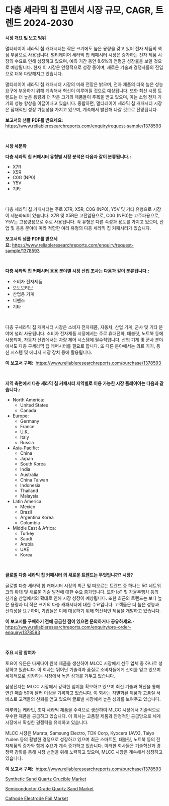 <p><h1>다층 세라믹 칩 콘덴서 시장 규모, CAGR, 트렌드 2024-2030</h1></p><p><strong>시장 개요 및 보고 범위</strong></p>
<p><p>멀티레이어 세라믹 칩 캐패시터는 작은 크기에도 높은 용량을 갖고 있어 전자 제품의 핵심 부품으로 사용됩니다. 멀티레이어 세라믹 칩 캐패시터 시장은 증가하는 전자 제품 시장의 수요로 인해 성장하고 있으며, 예측 기간 동안 8.6%의 연평균 성장률을 보일 것으로 예상됩니다. 현재 이 시장은 안정적으로 성장 중이며, 새로운 기술과 경쟁사들의 진입으로 더욱 다양해지고 있습니다.</p><p>멀티레이어 세라믹 칩 캐패시터 시장의 미래 전망은 밝으며, 전자 제품의 더욱 높은 성능 요구에 부응하기 위해 계속해서 혁신이 이루어질 것으로 예상됩니다. 또한 최신 시장 트렌드는 더 높은 용량과 더 작은 크기의 제품들이 주목을 받고 있으며, 이는 소형 전자 기기의 성능 향상을 이끌어내고 있습니다. 종합하면, 멀티레이어 세라믹 칩 캐패시터 시장은 잠재적인 성장 가능성을 가지고 있으며, 계속해서 발전해 나갈 것으로 전망됩니다.</p></p>
<p><strong>보고서의 샘플 PDF를 받으세요:</strong> <a href="https://www.reliableresearchreports.com/enquiry/request-sample/1378593">https://www.reliableresearchreports.com/enquiry/request-sample/1378593</a></p>
<p>&nbsp;</p>
<p><strong>시장 세분화</strong></p>
<p><strong>다층 세라믹 칩 커패시터 유형별 시장 분석은 다음과 같이 분류됩니다.:</strong></p>
<p><ul><li>X7R</li><li>X5R</li><li>C0G (NP0)</li><li>Y5V</li><li>기타</li></ul></p>
<p>&nbsp;</p>
<p><p>다층 세라믹 칩 커패시터는 주로 X7R, X5R, C0G (NP0), Y5V 및 기타 유형으로 시장이 세분화되어 있습니다. X7R 및 X5R은 고전압용으로, C0G (NP0)는 고주파용으로, Y5V는 고용량용으로 주로 사용됩니다. 각 유형은 다른 속성과 용도를 가지고 있으며, 산업 및 응용 분야에 따라 적합한 여러 유형의 다층 세라믹 칩 커패시터가 있습니다.</p></p>
<p><strong>보고서의 샘플 PDF를 받으세요:</strong>&nbsp;<a href="https://www.reliableresearchreports.com/enquiry/request-sample/1378593">https://www.reliableresearchreports.com/enquiry/request-sample/1378593</a></p>
<p>&nbsp;</p>
<p><strong> 다층 세라믹 칩 커패시터 응용 분야별 시장 산업 조사는 다음과 같이 분류됩니다.:</strong></p>
<p><ul><li>소비자 전자제품</li><li>오토모티브</li><li>산업용 기계</li><li>디펜스</li><li>기타</li></ul></p>
<p>&nbsp;</p>
<p><p>다층 구세라믹 칩 캐퍼시터 시장은 소비자 전자제품, 자동차, 산업 기계, 군사 및 기타 분야에 널리 사용됩니다. 소비자 전자제품 시장에서는 주로 휴대전화, 태블릿, 노트북 등에 사용되며, 자동차 산업에서는 차량 제어 시스템에 필수적입니다. 산업 기계 및 군사 분야에서도 다층 구세라믹 칩 캐퍼시터를 필요로 합니다. 또 다른 분야에서는 의료 기기, 통신 시스템 및 에너지 저장 장치 등에 활용됩니다.</p></p>
<p><strong>이 보고서 구매:</strong>&nbsp; <a href="https://www.reliableresearchreports.com/purchase/1378593">https://www.reliableresearchreports.com/purchase/1378593</a></p>
<p>&nbsp;</p>
<p><strong>지역 측면에서 다층 세라믹 칩 커패시터 지역별로 이용 가능한 시장 플레이어는 다음과 같습니다.:</strong></p>
<p><ul>
    <li>
        North America:
        <ul>
            <li>United States</li>
            <li>Canada</li>
        </ul>
    </li>
    <li>
        Europe:
        <ul>
            <li>Germany</li>
            <li>France</li>
            <li>U.K.</li>
            <li>Italy</li>
            <li>Russia</li>
        </ul>
    </li>
    <li>
        Asia-Pacific:
        <ul>
            <li>China</li>
            <li>Japan</li>
            <li>South Korea</li>
            <li>India</li>
            <li>Australia</li>
            <li>China Taiwan</li>
            <li>Indonesia</li>
            <li>Thailand</li>
            <li>Malaysia</li>
        </ul>
    </li>
    <li>
        Latin America:
        <ul>
            <li>Mexico</li>
            <li>Brazil</li>
            <li>Argentina Korea</li>
            <li>Colombia</li>
        </ul>
    </li>
    <li>
        Middle East & Africa:
        <ul>
            <li>Turkey</li>
            <li>Saudi</li>
            <li>Arabia</li>
            <li>UAE</li>
            <li>Korea</li>
        </ul>
    </li>
    </ul></p>
<p>&nbsp;</p>
<p><strong>글로벌 다층 세라믹 칩 커패시터 의 새로운 트렌드는 무엇입니까? 시장?</strong></p>
<p><p>글로벌 다층 세라믹 칩 캐패시터 시장의 최근 및 떠오르는 트렌드 중 하나는 5G 네트워크의 확대 및 새로운 기술 발전에 대한 수요 증가입니다. 또한 IoT 및 자율주행차 등의 신기술 산업에서의 확대로 인해 시장 성장이 예상됩니다. 또한 최근의 트렌드는 보다 높은 용량과 더 작은 크기의 다층 캐패시터에 대한 수요입니다. 고객들은 더 높은 성능과 신뢰성을 요구하며, 기업들은 이에 대응하기 위해 혁신적인 제품을 개발하고 있습니다.</p></p>
<p><strong>이 보고서를 구매하기 전에 궁금한 점이 있으면 문의하거나 공유하세요.</strong>- <a href="https://www.reliableresearchreports.com/enquiry/pre-order-enquiry/1378593">https://www.reliableresearchreports.com/enquiry/pre-order-enquiry/1378593</a></p>
<p>&nbsp;</p>
<p><strong>주요 시장 참여자</strong></p>
<p><p>토요어 유든은 다케다이 원석 제품을 생산하여 MLCC 시장에서 선두 업체 중 하나로 성장하고 있습니다. 이 회사는 뛰어난 기술력과 품질로 소비자들에게 신뢰를 얻고 있으며 세계적으로 성장하는 시장에서 높은 성과를 거두고 있습니다. </p><p>삼성전자는 MLCC 시장에서 강력한 입지를 확보하고 있으며 최신 기술과 혁신을 통해 연간 매출 50억 달러 이상을 기록하고 있습니다. 이 회사는 차별화된 제품과 고품질 서비스로 고객들의 신뢰를 얻고 있으며 글로벌 시장에서 높은 성과를 보여주고 있습니다.</p><p>마루와는 케라민, 초자 세라믹 제품을 주력으로 생산하여 MLCC 시장에서 기술적으로 우수한 제품을 공급하고 있습니다. 이 회사는 고품질 제품과 안정적인 공급망으로 세계 시장에서 확실한 경쟁력을 유지하고 있습니다. </p><p>MLCC 시장은 Murata, Samsung Electro, TDK Corp, Kyocera (AVX), Taiyo Yuden 등의 활발한 경쟁으로 성장하고 있으며 최근 스마트폰, 태블릿, 노트북 등의 전자제품의 증가와 함께 수요가 계속 증가하고 있습니다. 이러한 회사들은 기술혁신과 경쟁력 강화를 통해 시장 선점을 위해 노력하고 있으며, MLCC 시장은 계속해서 성장하고 있습니다.</p></p>
<p><strong>이 보고서 구매:</strong>&nbsp;&nbsp;<a href="https://www.reliableresearchreports.com/purchase/1378593">https://www.reliableresearchreports.com/purchase/1378593</a></p>
<p><p><a href="https://github.com/lubmix/Market-Research-Report-List-1/blob/main/synthetic-sand-quartz-crucible-market.md">Synthetic Sand Quartz Crucible Market</a></p><p><a href="https://github.com/Hazelklievgspy6vdcsmu106w/Market-Research-Report-List-1/blob/main/semiconductor-grade-quartz-sand-market.md">Semiconductor Grade Quartz Sand Market</a></p><p><a href="https://github.com/joannagoyvaerts/Market-Research-Report-List-1/blob/main/cathode-electrode-foil-market.md">Cathode Electrode Foil Market</a></p></p>
